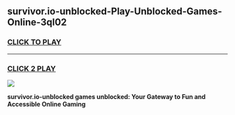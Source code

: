 
## survivor.io-unblocked-Play-Unblocked-Games-Online-3ql02
<h3>
<a href="https://premium76.site?title=survivor.io-unblocked&ref=25A">CLICK TO PLAY</a></h3>
<hr>

<h3>
<a href="https://premium76.site?title=survivor.io-unblocked&ref=25A">CLICK 2 PLAY</a>
  
</h3>

<a href="https://premium76.site?title=survivor.io-unblocked&ref=25A"><img src="https://clearcache.store/games.png"></a>


**survivor.io-unblocked games unblocked: Your Gateway to Fun and Accessible Online Gaming**
